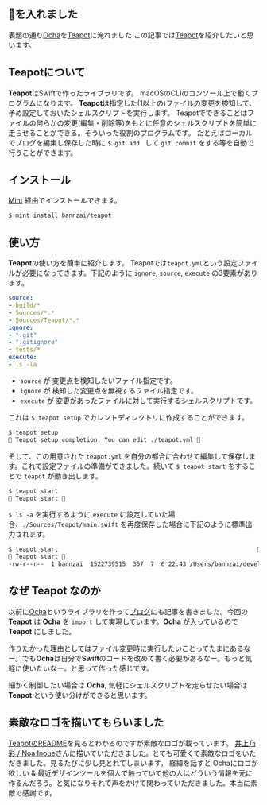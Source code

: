 
## 🍵を入れました
表題の通り[Ocha](https://github.com/bannzai/ocha)を[Teapot](https://github.com/bannzai/teapot)に淹れました
この記事では[Teapot](https://github.com/bannzai/teapot)を紹介したいと思います。

## Teapotについて
**Teapot**はSwiftで作ったライブラリです。 macOSのCLIのコンソール上で動くプログラムになります。 **Teapot**は指定した(1以上の)ファイルの変更を検知して、予め設定しておいたシェルスクリプトを実行します。 Teapotでできることはファイルの何らかの変更(編集・削除等)をもとに任意のシェルスクリプトを簡単に走らせることができる。そういった役割のプログラムです。 たとえばローカルでブログを編集し保存した時に `$ git add ` して `git commit` をする等を自動で行うことができます。

## インストール
[Mint](https://github.com/yonaskolb/Mint) 経由でインストールできます。

```bash
$ mint install bannzai/teapot
```

## 使い方
**Teapot**の使い方を簡単に紹介します。 Teapotでは`teapot.yml`という設定ファイルが必要になってきます。下記のように `ignore`, `source`, `execute` の3要素があります。  

```yaml
source:
- build/*
- Sources/*.*
- Sources/Teapot/*.*
ignore:
- ".git"
- ".gitignore"
- tests/*
execute: 
- ls -la
```

- `source` が 変更点を検知したいファイル指定です。
- `ignore` が 検知した変更点を無視するファイル指定です。
- `execute` が 変更があったファイルに対して実行するシェルスクリプトです。

これは `$ teapot setup` でカレントディレクトリに作成することができます。

```bash
$ teapot setup
🍵 Teapot setup completion. You can edit ./teapot.yml 🍵
```

そして、この用意された `teapot.yml` を自分の都合に合わせて編集して保存します。これで設定ファイルの準備ができました。続いて `$ teapot start` をすることで `teapot` が動き出します。

```bash
$ teapot start
🍵 Teapot start 🍵
```

`$ ls -a` を実行するように `execute` に設定していた場合、`./Sources/Teapot/main.swift` を再度保存した場合に下記のように標準出力されます。

```bash
$ teapot start                                                        
🍵 Teapot start 🍵
-rw-r--r--  1 bannzai  1522739515  367  7  6 22:43 /Users/bannzai/develop/oss/Teapot/Sources/Teapot/main.swift
```

## なぜ Teapot なのか
以前に[Ocha](https://github.com/bannzai/ocha)というライブラリを作って[ブログ](https://bannzai.hatenadiary.jp/)にも記事を書きました。今回の **Teapot** は **Ocha** を `import` して実現しています。**Ocha** が入っているので **Teapot** にしました。  

作りたかった理由としてはファイル変更時に実行したいことってたまにあるなー。でも**Ocha**は自分で**Swift**のコードを改めて書く必要があるなー。もっと気軽に使いたいなー。と思って作った感じです。  

細かく制御したい場合は **Ocha**, 気軽にシェルスクリプトを走らせたい場合は **Teapot** という使い分けができると思います。



## 素敵なロゴを描いてもらいました
[TeapotのREADME](https://github.com/bannzai/Teapot)を見るとわかるのですが素敵なロゴが載っています。
[井上乃彩 / Noa Inoue](https://twitter.com/noa_design51)さんに描いていただきました。とても可愛くて素敵なロゴをいただきました。見るたびに少し見とれてしまいます。 経緯を話すと Ochaにロゴが欲しい & 最近デザインツールを個人で触っていて他の人はどういう情報を元に作るんだろう。と気になりそれで声をかけて関わっていただきました。本当に素敵で感謝です。

